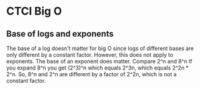 # CTCI Big O

Base of logs and exponents
---

The base of a log doesn't matter for big O since logs of different bases are
only different by a constant factor. However, this does not apply to exponents.
The base of an exponent does matter. Compare 2^n and 8^n If you expand 8^n you
get (2^3)^n which equals 2^3n, which equals 2^2n * 2^n. So, 8^n and 2^n are
different by a factor of 2^2n, which is not a constant factor.
